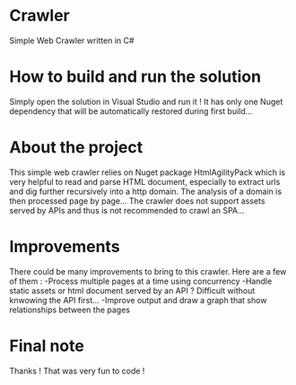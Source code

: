# Crawler
Simple Web Crawler written in C#

# How to build and run the solution
Simply open the solution in Visual Studio and run it ! It has only one Nuget dependency that will be automatically
restored during first build...

# About the project
This simple web crawler relies on Nuget package HtmlAgilityPack which is very helpful to read and parse HTML document,
especially to extract urls and dig further recursively into a http domain. The analysis of a domain is then processed
page by page... The crawler does not support assets served by APIs and thus is not recommended to crawl an SPA...

# Improvements
There could be many improvements to bring to this crawler. Here are a few of them :
  -Process multiple pages at a time using concurrency
  -Handle static assets or html document served by an API ? Difficult without knwowing the API first...
  -Improve output and draw a graph that show relationships between the pages

# Final note
Thanks ! That was very fun to code !
